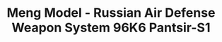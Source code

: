 ---
layout: product
title: "Meng Model - Russian Air Defense Weapon System 96K6 Pantsir-S1"
price: "15000" 
desc: "N/A"
img_path: "/assets/img/MM-0N/A-016.jpg"
brand: "N/A"
available: false
special_offer: false
new: false
soon: false
cat: "010000"
subcat: "011000"
subsubcat: "0N/A"
sifra: "MM-SS-016"
popular: false
---